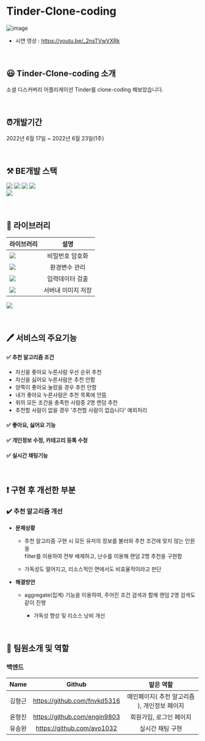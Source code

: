 # Tinder-Clone-coding
![image](https://user-images.githubusercontent.com/72438873/184149855-bf69d19e-46e0-41a5-8655-96b267fe0e7b.png)

- 시연 영상 : https://youtu.be/_2nsTVwVXRk

<br>

## 😃 Tinder-Clone-coding 소개
소셜 디스커버리 어플리케이션 Tinder를 clone-coding 해보았습니다.

<br>

## ⏰개발기간
2022년 6월 17일 ~ 2022년 6월 23일(1주)

<br>

## ⚒️ BE개발 스택
![](https://img.shields.io/badge/node.js-339933?style=for-the-badge&logo=Node.js&logoColor=white)
![](https://img.shields.io/badge/express-000000?style=for-the-badge&logo=express&logoColor=white)
![](https://img.shields.io/badge/javascript-F7DF1E?style=for-the-badge&logo=javascript&logoColor=black)
![](https://img.shields.io/badge/amazonaws-232F3E?style=for-the-badge&logo=amazonaws&logoColor=white)\
<img src="https://img.shields.io/badge/mongoDB-47A248?style=for-the-badge&logo=MongoDB&logoColor=white">

<br>

## 📖 라이브러리

라이브러리 | 설명
---|:---:
<img src='https://img.shields.io/badge/bcrypt-5.0.1-lightgrey'> | 비밀번호 암호화
<img src='https://img.shields.io/badge/dotenv-16.0.1-lightgrey'>  | 환경변수 관리
<img src='https://img.shields.io/badge/joi-17.6.0-lightgrey'>  | 입력데이터 검출
<img src='https://img.shields.io/badge/multer--s3-2.10.0-lightgrey'>  | 서버내 이미지 저장
![](https://img.shields.io/badge/socket.io-010101?style=for-the-badge&logo=socket.io&logoColor=white)

<br>

## 🖊 서비스의 주요기능

#### ✅ **추천 알고리즘 조건**
- 자신을 좋아요 누른사람 우선 순위 추천 
- 자신을 싫어요 누른사람은 추천 안함
- 양쪽이 좋아요 눌렀을 경우 추천 안함
- 내가 좋아요 누른사람은 추천 목록에 안뜸
- 위의 모든 조건을 충족한 사람중 2명 랜덤 추천
- 추천할 사람이 없을 경우 '추천할 사람이 없습니다' 예외처리

#### ✅ **좋아요, 싫어요 기능**
#### ✅ **개인정보 수정, 카테고리 등록 수정**
#### ✅ **실시간 채팅기능**

<br>

## ❗ 구현 후 개선한 부분

### ✔️ 추천 알고리즘 개선

- **문제상황**

  - 추천 알고리즘 구현 시 모든 유저의 정보를 불러와 추천 조건에 맞지 않는 인원을\
   filter를 이용하여 전부 배제하고, 난수를 이용해 랜덤 2명 추천을 구현함
  
  - 가독성도 떨어지고, 리소스적인 면에서도 비효율적이라고 판단

- **해결방안**

  - aggregate(집계) 기능을 이용하여, 주어진 조건 검색과 함께 랜덤 2명 검색도 같이 진행
  
    - 가독성 향상 및 리소스 낭비 개선
 

<br>

## 📌 팀원소개 및 역할

### 백엔드
|Name|Github|맡은 역할|
|:---:|:---:|:---:|
| 김형근 | https://github.com/fnvkd5316 | 메인페이지( 추천 알고리즘 ), 개인정보 페이지 |
| 윤형진 | https://github.com/engin9803 | 회원가입, 로그인 페이지 |
| 유승완 | https://github.com/avo1032 | 실시간 채팅 구현 |
